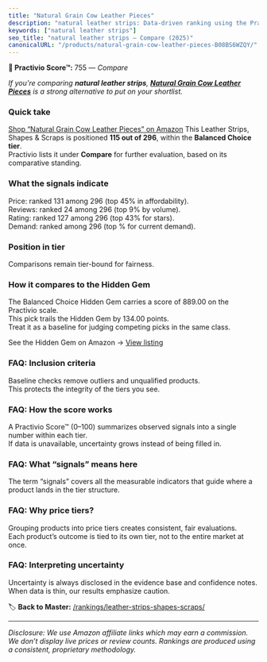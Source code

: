 ```yaml
---
title: "Natural Grain Cow Leather Pieces"
description: "natural leather strips: Data-driven ranking using the Practivio Score™. Positioned by quality, value, demand, findability, momentum."
keywords: ["natural leather strips"]
seo_title: "natural leather strips — Compare (2025)"
canonicalURL: "/products/natural-grain-cow-leather-pieces-B08BS6WZQY/"
---
```


**🛒 Practivio Score™:** 755 — _Compare_


*If you're comparing **natural leather strips**, **[Natural Grain Cow Leather Pieces](https://www.amazon.com/dp/B08BS6WZQY?tag=practivio-20)** is a strong alternative to put on your shortlist.*
### Quick take
[Shop “Natural Grain Cow Leather Pieces” on Amazon](https://www.amazon.com/dp/B08BS6WZQY?tag=practivio-20)
This Leather Strips, Shapes & Scraps is positioned **115 out of 296**, within the **Balanced Choice tier**.  
Practivio lists it under **Compare** for further evaluation, based on its comparative standing.

### What the signals indicate
Price: ranked 131 among 296 (top 45% in affordability).  
Reviews: ranked 24 among 296 (top 9% by volume).  
Rating: ranked 127 among 296 (top 43% for stars).  
Demand: ranked  among 296 (top % for current demand).

### Position in tier
Comparisons remain tier-bound for fairness.

### How it compares to the Hidden Gem
The Balanced Choice Hidden Gem carries a score of 889.00 on the Practivio scale.  
This pick trails the Hidden Gem by 134.00 points.  
Treat it as a baseline for judging competing picks in the same class.  

See the Hidden Gem on Amazon → [View listing](https://www.amazon.com/dp/B0056ULQZC?tag=practivio-20)

### FAQ: Inclusion criteria
Baseline checks remove outliers and unqualified products.  
This protects the integrity of the tiers you see.

### FAQ: How the score works
A Practivio Score™ (0–100) summarizes observed signals into a single number within each tier.  
If data is unavailable, uncertainty grows instead of being filled in.

### FAQ: What “signals” means here
The term “signals” covers all the measurable indicators that guide where a product lands in the tier structure.

### FAQ: Why price tiers?
Grouping products into price tiers creates consistent, fair evaluations.  
Each product’s outcome is tied to its own tier, not to the entire market at once.

### FAQ: Interpreting uncertainty
Uncertainty is always disclosed in the evidence base and confidence notes.  
When data is thin, our results emphasize caution.

<!-- Missing template for Compare/CompareWithinPriceClass -->


🏷️ **Back to Master:** [/rankings/leather-strips-shapes-scraps/](/rankings/leather-strips-shapes-scraps/)

---
_Disclosure: We use Amazon affiliate links which may earn a commission. We don’t display live prices or review counts. Rankings are produced using a consistent, proprietary methodology._

